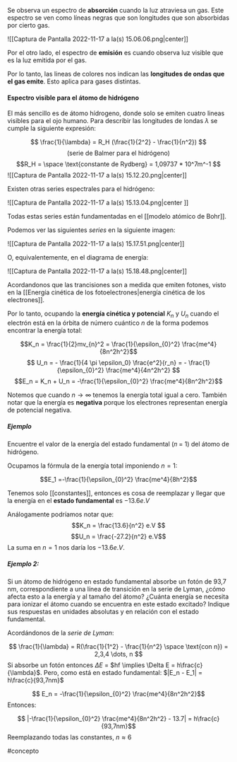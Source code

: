 
Se observa un espectro de **absorción** cuando la luz atraviesa un gas. Este espectro se ven como líneas negras que son longitudes que son absorbidas por cierto gas.

![[Captura de Pantalla 2022-11-17 a la(s) 15.06.06.png|center]]

Por el otro lado, el espectro de **emisión** es cuando observa luz visible que es la luz emitida por el gas. 

Por lo tanto, las lineas de colores nos indican las **longitudes de ondas que el gas emite**. Esto aplica para gases distintas. 

#### Espectro visible para el átomo de hidrógeno 

El más sencillo es de átomo hídrogeno, donde solo se emiten cuatro lineas visibles para el ojo humano. Para describir las longitudes de londas $\lambda$ se cumple la siguiente expresión: 

$$ \frac{1}{\lambda} = R_H (\frac{1}{2^2} - \frac{1}{n^2}) $$ $$\text{(serie de Balmer para el hidrógeno)}$$ $$R_H = \space \text{constante de Rydberg} = 1,09737 * 10^7m^-1 $$ ![[Captura de Pantalla 2022-11-17 a la(s) 15.12.20.png|center]]

Existen otras series espectrales para el hidrógeno: 

![[Captura de Pantalla 2022-11-17 a la(s) 15.13.04.png|center ]]

Todas estas series están fundamentadas en el [[modelo atómico de Bohr]]. 

Podemos ver las siguientes *series* en la siguiente imagen: 

![[Captura de Pantalla 2022-11-17 a la(s) 15.17.51.png|center]]

O, equivalentemente, en el diagrama de energía: 

![[Captura de Pantalla 2022-11-17 a la(s) 15.18.48.png|center]]

Acordandonos que las trancisiones son a medida que emiten fotones, visto en la [[Energía cinética de los fotoelectrones|energía cinética de los electrones]].

Por lo tanto, ocupando la **energía cinética y potencial** $K_n$ y $U_n$ cuando el electrón está en la órbita de número cuántico $n$ de la forma podemos encontrar la energía total:

$$K_n = \frac{1}{2}mv_{n}^2 = \frac{1}{\epsilon_{0}^2} \frac{me^4}{8n^2h^2}$$ $$ U_n = - \frac{1}{4 \pi \epsilon_0} \frac{e^2}{r_n} = - \frac{1}{\epsilon_{0}^2} \frac{me^4}{4n^2h^2} $$
$$E_n = K_n + U_n = -\frac{1}{\epsilon_{0}^2} \frac{me^4}{8n^2h^2}$$

Notemos que cuando $n \rightarrow \infty$ tenemos la energía total igual a cero. También notar que la energía es **negativa** porque los electrones representan energía de potencial negativa. 

##### Ejemplo

Encuentre el valor de la energía del estado fundamental (𝑛 = 1) del átomo de hidrógeno.

Ocupamos la fórmula de la energía total imponiendo $n=1$: 

$$E_1 =-\frac{1}{\epsilon_{0}^2} \frac{me^4}{8h^2}$$

Tenemos solo [[constantes]], entonces es cosa de reemplazar y llegar que la energía en el **estado fundamental** es $-13.6 e.V$ 

Análogamente podríamos notar que: 
$$K_n = \frac{13.6}{n^2} e.V $$ $$U_n = \frac{-27.2}{n^2} e.V$$
La suma en $n=1$ nos daría los $-13.6 e.V$. 

##### Ejemplo 2:

Si un átomo de hidrógeno en estado fundamental absorbe un fotón de 93,7 nm, correspondiente a una línea de transición en la serie de Lyman, ¿cómo afecta esto a la energía y al tamaño del átomo? ¿Cuánta energía se necesita para ionizar el átomo cuando se encuentra en este estado excitado? Indique sus respuestas en unidades absolutas y en relación con el estado fundamental.

Acordándonos de la *serie de Lyman*: 

$$ \frac{1}{\lambda} = R(\frac{1}{1^2} - \frac{1}{n^2} \space \text{con n}) = 2,3,4 \dots, n $$ 
Si absorbe un fotón entonces $\Delta E$ = $hf \implies \Delta E = h\frac{c}{\lambda}$. Pero, como está en estado fundamental: $|E_n - E_1| = h\frac{c}{93,7nm}$  

$$ E_n = -\frac{1}{\epsilon_{0}^2} \frac{me^4}{8n^2h^2}$$ Entonces: 

$$ |-\frac{1}{\epsilon_{0}^2} \frac{me^4}{8n^2h^2} - 13.7| = h\frac{c}{93,7nm}$$ 
Reemplazando todas las constantes, $n \approx 6$ 

#concepto 